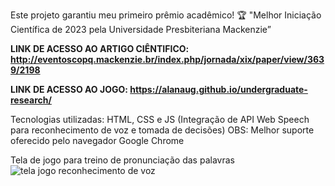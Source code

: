 Este projeto garantiu meu primeiro prêmio acadêmico! 🏆 
"Melhor Iniciação Científica de 2023 pela Universidade Presbiteriana Mackenzie” 

**LINK DE ACESSO AO ARTIGO CIÊNTIFICO: http://eventoscopq.mackenzie.br/index.php/jornada/xix/paper/view/3639/2198**

**LINK DE ACESSO AO JOGO: https://alanaug.github.io/undergraduate-research/**

Tecnologias utilizadas: HTML, CSS e JS (Integração de API Web Speech para reconhecimento de voz e tomada de decisões)
OBS: Melhor suporte oferecido pelo navegador Google Chrome

Tela de jogo para treino de pronunciação das palavras
<img src="https://blogger.googleusercontent.com/img/a/AVvXsEicZmFmwmtesucSZYsQ5Bsx0xe-xm1SBFDlWEEeuxqpW6uwtAdTj7dmRDKOEb1G860X6cmIZpDH_XvLIH-bWjsoB_6b_rWxGcybuIy2e5-iS8zn6xsY4P-sJItp14HC3h6cYlD1NDMpN7Zjl9T7QfSQ7LBO0R7EIfSm75FL91F1UziuN-R4e2npGibXRwn0=w1381-h680" alt="tela jogo reconhecimento de voz">
